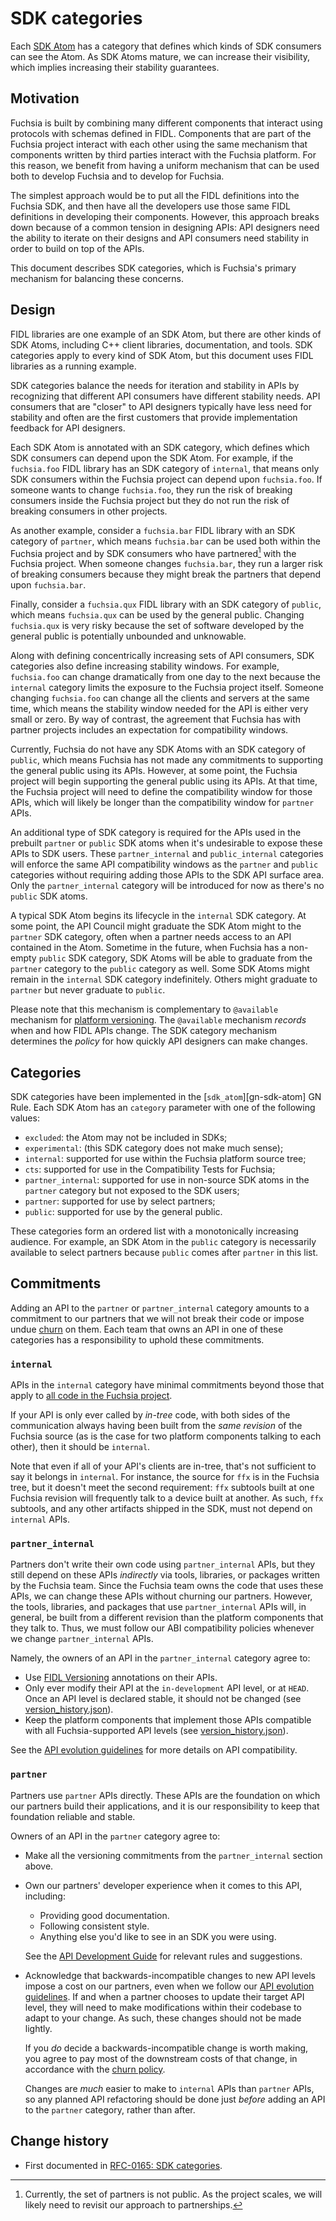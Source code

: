 # SDK categories

Each [SDK Atom] has a category that defines which kinds of SDK consumers can see
the Atom. As SDK Atoms mature, we can increase their visibility, which implies
increasing their stability guarantees.

[SDK Atom]: /docs/glossary#sdk-atom

## Motivation

Fuchsia is built by combining many different components that interact using
protocols with schemas defined in FIDL. Components that are part of the Fuchsia
project interact with each other using the same mechanism that components
written by third parties interact with the Fuchsia platform. For this reason,
we benefit from having a uniform mechanism that can be used both to develop
Fuchsia and to develop for Fuchsia.

The simplest approach would be to put all the FIDL definitions into the Fuchsia
SDK, and then have all the developers use those same FIDL definitions in
developing their components. However, this approach breaks down because of a
common tension in designing APIs: API designers need the ability to iterate on
their designs and API consumers need stability in order to build on top of the
APIs.

This document describes SDK categories, which is Fuchsia's primary mechanism
for balancing these concerns.

## Design

FIDL libraries are one example of an SDK Atom, but there are other kinds of
SDK Atoms, including C++ client libraries, documentation, and tools. SDK
categories apply to every kind of SDK Atom, but this document uses FIDL
libraries as a running example.

SDK categories balance the needs for iteration and stability in APIs by
recognizing that different API consumers have different stability needs. API
consumers that are "closer" to API designers typically have less need for
stability and often are the first customers that provide implementation
feedback for API designers.

Each SDK Atom is annotated with an SDK category, which defines which SDK
consumers can depend upon the SDK Atom. For example, if the `fuchsia.foo` FIDL
library has an SDK category of `internal`, that means only SDK consumers within
the Fuchsia project can depend upon `fuchsia.foo`. If someone wants to change
`fuchsia.foo`, they run the risk of breaking consumers inside the Fuchsia
project but they do not run the risk of breaking consumers in other projects.

As another example, consider a `fuchsia.bar` FIDL library with an SDK category
of `partner`, which means `fuchsia.bar` can be used both within the Fuchsia
project and by SDK consumers who have partnered[^1] with the Fuchsia project.
When someone changes `fuchsia.bar`, they run a larger risk of breaking
consumers because they might break the partners that depend upon `fuchsia.bar`.

Finally, consider a `fuchsia.qux` FIDL library with an SDK category of
`public`, which means `fuchsia.qux` can be used by the general public. Changing
`fuchsia.qux` is very risky because the set of software developed by the
general public is potentially unbounded and unknowable.

Along with defining concentrically increasing sets of API consumers, SDK
categories also define increasing stability windows. For example, `fuchsia.foo`
can change dramatically from one day to the next because the `internal`
category limits the exposure to the Fuchsia project itself. Someone changing
`fuchsia.foo` can change all the clients and servers at the same time, which
means the stability window needed for the API is either very small or zero. By
way of contrast, the agreement that Fuchsia has with partner projects includes
an expectation for compatibility windows.

Currently, Fuchsia do not have any SDK Atoms with an SDK category of `public`,
which means Fuchsia has not made any commitments to supporting the general
public using its APIs. However, at some point, the Fuchsia project will begin
supporting the general public using its APIs. At that time, the Fuchsia project
will need to define the compatibility window for those APIs, which will likely
be longer than the compatibility window for `partner` APIs.

An additional type of SDK category is required for the APIs used in the prebuilt
`partner` or `public` SDK atoms when it's undesirable to expose these APIs to
SDK users. These `partner_internal` and `public_internal` categories will enforce
the same API compatibility windows as the `partner` and `public` categories
without requiring adding those APIs to the SDK API surface area. Only the
`partner_internal` category will be introduced for now as there's no `public`
SDK atoms.

A typical SDK Atom begins its lifecycle in the `internal` SDK category. At some
point, the API Council might graduate the SDK Atom might to the `partner` SDK
category, often when a partner needs access to an API contained in the Atom.
Sometime in the future, when Fuchsia has a non-empty `public` SDK category, SDK
Atoms will be able to graduate from the `partner` category to the `public`
category as well. Some SDK Atoms might remain in the `internal` SDK category
indefinitely. Others might graduate to `partner` but never graduate to
`public`.

Please note that this mechanism is complementary to `@available` mechanism for
[platform versioning][fidl-versioning]. The `@available` mechanism *records*
when and how FIDL APIs change. The SDK category mechanism determines the
*policy* for how quickly API designers can make changes.

[^1]: Currently, the set of partners is not public. As the project scales, we
      will likely need to revisit our approach to partnerships.

[fidl-versioning]: /docs/reference/fidl/language/versioning.md

## Categories

SDK categories have been implemented in the [`sdk_atom`][gn-sdk-atom] GN Rule.
Each SDK Atom has an `category` parameter with one of the following values:

- `excluded`: the Atom may not be included in SDKs;
- `experimental`: (this SDK category does not make much sense);
- `internal`: supported for use within the Fuchsia platform source tree;
- `cts`: supported for use in the Compatibility Tests for Fuchsia;
- `partner_internal`: supported for use in non-source SDK atoms in the
  `partner` category but not exposed to the SDK users;
- `partner`: supported for use by select partners;
- `public`: supported for use by the general public.

These categories form an ordered list with a monotonically increasing audience.
For example, an SDK Atom in the `public` category is necessarily available to
select partners because `public` comes after `partner` in this list.

## Commitments

Adding an API to the `partner` or `partner_internal` category amounts to a
commitment to our partners that we will not break their code or impose undue
[churn][churn-policy] on them. Each team that owns an API in one of these
categories has a responsibility to uphold these commitments.

[churn-policy]: /docs/contribute/governance/policy/churn.md

### `internal`

APIs in the `internal` category have minimal commitments beyond those that
apply to [all code in the Fuchsia project][contributor-guide].

If your API is only ever called by *in-tree* code, with both sides of the
communication always having been built from the _same revision_ of the Fuchsia
source (as is the case for two platform components talking to each other), then
it should be `internal`.

Note that even if all of your API's clients are in-tree, that's not sufficient
to say it belongs in `internal`. For instance, the source for `ffx` is in the
Fuchsia tree, but it doesn't meet the second requirement: `ffx` subtools built
at one Fuchsia revision will frequently talk to a device built at another. As
such, `ffx` subtools, and any other artifacts shipped in the SDK, must not
depend on `internal` APIs.

[contributor-guide]: /CONTRIBUTING.md

### `partner_internal`

Partners don't write their own code using `partner_internal` APIs, but they
still depend on these APIs _indirectly_ via tools, libraries, or packages
written by the Fuchsia team. Since the Fuchsia team owns the code that uses
these APIs, we can change these APIs without churning our partners. However,
the tools, libraries, and packages that use `partner_internal` APIs will, in
general, be built from a different revision than the platform components that
they talk to. Thus, we must follow our ABI compatibility policies whenever we
change `partner_internal` APIs.

Namely, the owners of an API in the `partner_internal` category agree to:

* Use [FIDL Versioning][fidl-versioning] annotations on their APIs.
* Only ever modify their API at the `in-development` API level, or at `HEAD`.
  Once an API level is declared stable, it should not be changed (see [version_history.json]).
* Keep the platform components that implement those APIs compatible with all
  Fuchsia-supported API levels (see [version_history.json]).

See the [API evolution guidelines][evolution-guidelines] for more details on
API compatibility.

[version_history.json]:  /sdk/version_history.json
[evolution-guidelines]: /docs/development/api/evolution.md

### `partner`

Partners use `partner` APIs directly. These APIs are the foundation on which
our partners build their applications, and it is our responsibility to keep
that foundation reliable and stable.

Owners of an API in the `partner` category agree to:

* Make all the versioning commitments from the `partner_internal` section
  above.
* Own our partners' developer experience when it comes to this API, including:
  * Providing good documentation.
  * Following consistent style.
  * Anything else you'd like to see in an SDK you were using.

  See the [API Development Guide][api-dev] for relevant rules and suggestions.
* Acknowledge that backwards-incompatible changes to new API levels impose a
  cost on our partners, even when we follow our [API evolution
  guidelines][evolution-guidelines]. If and when a partner chooses to update
  their target API level, they will need to make modifications within their
  codebase to adapt to your change. As such, these changes should not be made
  lightly.

  If you _do_ decide a backwards-incompatible change is worth making, you agree
  to pay most of the downstream costs of that change, in accordance with the
  [churn policy][churn-policy].

  Changes are _much_ easier to make to `internal` APIs than `partner` APIs, so
  any planned API refactoring should be done just _before_ adding an API to the
  `partner` category, rather than after.

[api-dev]: /docs/development/api/README.md

## Change history

- First documented in [RFC-0165: SDK categories][rfc-0165].

[rfc-0165]: /docs/contribute/governance/rfcs/0165_sdk_categories.md
